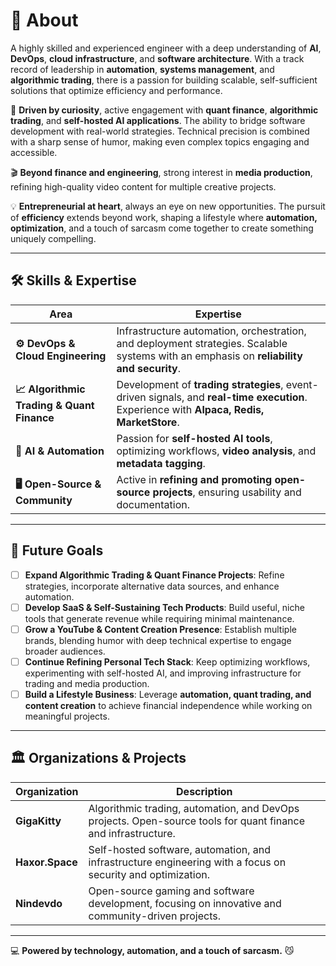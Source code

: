 # 🥷 About

A highly skilled and experienced engineer with a deep understanding of **AI**, **DevOps**, **cloud infrastructure**, and **software architecture**. With a track record of leadership in **automation**, **systems management**, and **algorithmic trading**, there is a passion for building scalable, self-sufficient solutions that optimize efficiency and performance.

🔹 **Driven by curiosity**, active engagement with **quant finance**, **algorithmic trading**, and **self-hosted AI applications**. The ability to bridge software development with real-world strategies. Technical precision is combined with a sharp sense of humor, making even complex topics engaging and accessible.

🎬 **Beyond finance and engineering**, strong interest in **media production**, refining high-quality video content for multiple creative projects.

💡 **Entrepreneurial at heart**, always an eye on new opportunities. The pursuit of **efficiency** extends beyond work, shaping a lifestyle where **automation, optimization**, and a touch of sarcasm come together to create something uniquely compelling.

---

## 🛠 Skills & Expertise

| Area | Expertise |
|------|-----------|
| **⚙️ DevOps & Cloud Engineering** | Infrastructure automation, orchestration, and deployment strategies. Scalable systems with an emphasis on **reliability and security**. |
| **📈 Algorithmic Trading & Quant Finance** | Development of **trading strategies**, event-driven signals, and **real-time execution**. Experience with **Alpaca, Redis, MarketStore**. |
| **🤖 AI & Automation** | Passion for **self-hosted AI tools**, optimizing workflows, **video analysis**, and **metadata tagging**. |
| **🖥 Open-Source & Community** | Active in **refining and promoting open-source projects**, ensuring usability and documentation. |

---

## 🎯 Future Goals

- [ ] **Expand Algorithmic Trading & Quant Finance Projects**: Refine strategies, incorporate alternative data sources, and enhance automation.
- [ ] **Develop SaaS & Self-Sustaining Tech Products**: Build useful, niche tools that generate revenue while requiring minimal maintenance.
- [ ] **Grow a YouTube & Content Creation Presence**: Establish multiple brands, blending humor with deep technical expertise to engage broader audiences.
- [ ] **Continue Refining Personal Tech Stack**: Keep optimizing workflows, experimenting with self-hosted AI, and improving infrastructure for trading and media production.
- [ ] **Build a Lifestyle Business**: Leverage **automation, quant trading, and content creation** to achieve financial independence while working on meaningful projects.

---

## 🏛 Organizations & Projects

| Organization | Description |
|-------------|------------|
| **GigaKitty** | Algorithmic trading, automation, and DevOps projects. Open-source tools for quant finance and infrastructure. |
| **Haxor.Space** | Self-hosted software, automation, and infrastructure engineering with a focus on security and optimization. |
| **Nindevdo** | Open-source gaming and software development, focusing on innovative and community-driven projects. |

---

💻 **Powered by technology, automation, and a touch of sarcasm.** 😼
